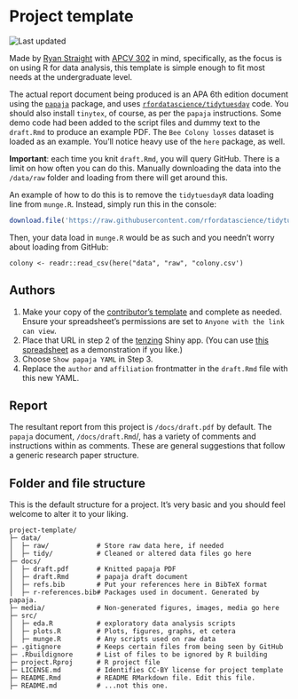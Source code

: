 
# Project template

![Last
updated](https://img.shields.io/github/last-commit/uaappcomp/apcv302-project-template)

<!-- Only edit README.Rmd, never README.md! Knitting README.Rmd will produce README.md -->

Made by [Ryan Straight](https://github.com/ryanstraight) with [APCV
302](https://uaappcomp.github.io/apcv302/) in mind, specifically, as the
focus is on using R for data analysis, this template is simple enough to
fit most needs at the undergraduate level.

The actual report document being produced is an APA 6th edition document
using the [`papaja`](https://github.com/crsh/papaja) package, and uses
[`rfordatascience/tidytuesday`](https://github.com/rfordatascience/tidytuesday)
code. You should also install `tinytex`, of course, as per the `papaja`
instructions. Some demo code had been added to the script files and
dummy text to the `draft.Rmd` to produce an example PDF. The
`Bee Colony losses` dataset is loaded as an example. You’ll notice heavy
use of the `here` package, as well.

**Important**: each time you knit `draft.Rmd`, you will query GitHub.
There is a limit on how often you can do this. Manually downloading the
data into the `/data/raw` folder and loading from there will get around
this.

An example of how to do this is to remove the `tidytuesdayR` data
loading line from `munge.R`. Instead, simply run this in the console:

``` r
download.file('https://raw.githubusercontent.com/rfordatascience/tidytuesday/master/data/2022/2022-01-11/colony.csv', here("data", "raw", "colony.csv"))
```

Then, your data load in `munge.R` would be as such and you needn’t worry
about loading from GitHub:

`colony <- readr::read_csv(here("data", "raw", "colony.csv')`

## Authors

1.  Make your copy of the [contributor’s
    template](https://docs.google.com/spreadsheets/d/1Gl0cwqN_nTsdFH9yhSvi9NypBfDCEhViGq4A3MnBrG8/copy)
    and complete as needed. Ensure your spreadsheet’s permissions are
    set to `Anyone with the link can view`.
2.  Place that URL in step 2 of the
    [tenzing](https://rollercoaster.shinyapps.io/tenzing/) Shiny app.
    (You can use [this
    spreadsheet](https://docs.google.com/spreadsheets/d/1-WmAfoW3HoHGfmeahcOrSTGxXwZpScUBajoHHrQ0Qy8/edit#gid=0)
    as a demonstration if you like.)
3.  Choose `Show papaja YAML` in Step 3.
4.  Replace the `author` and `affiliation` frontmatter in the
    `draft.Rmd` file with this new YAML.

## Report

The resultant report from this project is `/docs/draft.pdf` by default.
The `papaja` document, `/docs/draft.Rmd`/, has a variety of comments and
instructions within as comments. These are general suggestions that
follow a generic research paper structure.

## Folder and file structure

This is the default structure for a project. It’s very basic and you
should feel welcome to alter it to your liking.

``` text
project-template/
├─ data/
│  ├─ raw/            # Store raw data here, if needed
│  ├─ tidy/           # Cleaned or altered data files go here
├─ docs/
│  ├─ draft.pdf       # Knitted papaja PDF 
│  ├─ draft.Rmd       # papaja draft document
│  ├─ refs.bib        # Put your references here in BibTeX format
│  ├─ r-references.bib# Packages used in document. Generated by papaja.
├─ media/             # Non-generated figures, images, media go here
├─ src/
│  ├─ eda.R           # exploratory data analysis scripts
│  ├─ plots.R         # Plots, figures, graphs, et cetera
│  ├─ munge.R         # Any scripts used on raw data
├─ .gitignore         # Keeps certain files from being seen by GitHub
├─ .Rbuildignore      # List of files to be ignored by R building
├─ project.Rproj      # R project file
├─ LICENSE.md         # Identifies CC-BY license for project template
├─ README.Rmd         # README RMarkdown file. Edit this file.
├─ README.md          # ...not this one.
```
